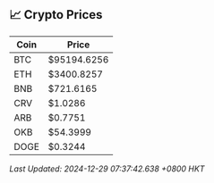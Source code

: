 ## 📈 Crypto Prices

| Coin | Price |
| ---- | ----- |
| BTC | $95194.6256 |
| ETH | $3400.8257 |
| BNB | $721.6165 |
| CRV | $1.0286 |
| ARB | $0.7751 |
| OKB | $54.3999 |
| DOGE | $0.3244 |

_Last Updated: 2024-12-29 07:37:42.638 +0800 HKT_